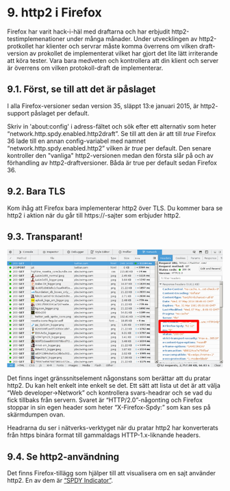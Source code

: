 # 9. http2 i Firefox

Firefox har varit hack-i-häl med draftarna och har erbjudit
http2-testimplemenationer under många månader. Under utvecklingen av
http2-protkollet har klienter och servrar måste komma överrens om vilken
draft-version av prokollet de implementerat vilket har gjort det lite lätt
irriterande att köra tester. Vara bara medveten och kontrollera att din klient
och server är överrens om vilken protokoll-draft de implementerar.

## 9.1. Först, se till att det är påslaget

I alla Firefox-versioner sedan version 35, släppt 13:e januari 2015, är http2-
support påslaget per default.

Skriv in 'about:config' i adress-fältet och sök efter ett alternativ som heter
“network.http.spdy.enabled.http2draft”. Se till att den är att till *true*
Firefox 36 lade till en annan config-variabel med namnet
“network.http.spdy.enabled.http2” vilken är *true* per default. Den senare
kontroller den "vanliga" http2-versionen medan den första slår på och av
förhandling av http2-draftversioner. Båda är true per default sedan Firefox 36.

## 9.2. Bara TLS

Kom ihåg att Firefox bara implementerar http2 över TLS. Du kommer bara se
http2 i aktion när du går till https://-sajter som erbjuder http2.

## 9.3. Transparant!

![transparant http2-användning](https://raw.githubusercontent.com/bagder/http2-explained/master/images/firefox-screenshot.png)

Det finns inget gränssnitselement någonstans som berättar att du pratar
http2. Du kan helt enkelt inte enkelt se det. Ett sätt att lista ut det är att
välja “Web developer->Network” och kontrollera svars-headrar och se vad du
fick tillbaks från servern. Svaret är “HTTP/2.0”-någonting och Firefox stoppar
in sin egen header som heter “X-Firefox-Spdy:” som kan ses på skärmdumpen
ovan.

Headrarna du ser i nätverks-verktyget när du pratar http2 har konverterats
från https binära format till gammaldags HTTP-1.x-liknande headers.

## 9.4. Se http2-användning

Det finns Firefox-tillägg som hjälper till att visualisera om en sajt använder http2. En av dem är [“SPDY Indicator”](https://addons.mozilla.org/en-US/firefox/addon/spdy-indicator/).
